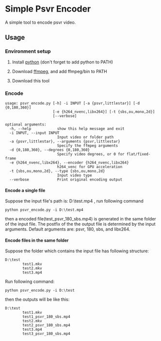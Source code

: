 # Simple Psvr Encoder

A simple tool to encode psvr video.

## Usage

### Environment setup

1. Install [python](https://www.python.org/downloads/) (don't forget to add python to PATH)

2. Download [ffmpeg](https://www.ffmpeg.org/download.html), and add ffmpeg/bin to PATH
4. Download this tool

### Encode

```shell
usage: psvr_encode.py [-h] -i INPUT [-a {psvr,littlestar}] [-d {0,180,360}]
                      [-e {h264_nvenc,libx264}] [-t {sbs,ou,mono,2d}]
                      [--verbose]

optional arguments:
  -h, --help            show this help message and exit
  -i INPUT, --input INPUT
                        Input video or folder path
  -a {psvr,littlestar}, --arguments {psvr,littlestar}
                        Specify the ffmpeg arguments
  -d {0,180,360}, --degrees {0,180,360}
                        Specify video degrees, or 0 for flat/fixed-frame
  -e {h264_nvenc,libx264}, --encoder {h264_nvenc,libx264}
                        h264_venc for GPU acceleration
  -t {sbs,ou,mono,2d}, --type {sbs,ou,mono,2d}
                        Input video type
  --verbose             Print original encoding output

```

#### Encode a single file

Suppose the input file's path is: D:\test.mp4 , run following command

```shell
python psvr_encode.py -i D:\test.mp4
```

then a encoded file(test_psvr_180_sbs.mp4) is generated in the same folder of the input file. The postfix of the the output file is determined by the input arguments.  Default arguments are: psvr, 180, sbs, and libx264.

#### Encode files in the same folder

Suppose the folder which contains the input file has following structure:

```shell
D:\test 
        test1.mkv
        test2.mkv
        test3.mp4
```

Run following command:

```shell
python psvr_encode.py -i D:\test
```

then the outputs will be like this:

```shell
D:\test 
        test1.mkv
        test1_psvr_180_sbs.mp4
        test2.mkv
        test2_psvr_180_sbs.mp4
        test3.mp4
        test3_psvr_180_sbs.mp4
```

